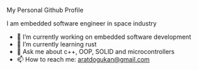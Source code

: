 My Personal Github Profile

I am embedded software engineer in space industry

- 🔭 I’m currently working on embedded software development
- 🌱 I’m currently learning rust
- 💬 Ask me about c++, OOP, SOLID and microcontrollers
- 📫 How to reach me: aratdogukan@gmail.com


<!--
**dogukanarat/dogukanarat** is a ✨ _special_ ✨ repository because its `README.md` (this file) appears on your GitHub profile.

Here are some ideas to get you started:

- 🔭 I’m currently working on ...
- 🌱 I’m currently learning ...
- 👯 I’m looking to collaborate on ...
- 🤔 I’m looking for help with ...
- 💬 Ask me about ...
- 📫 How to reach me: ...
- 😄 Pronouns: ...
- ⚡ Fun fact: ...
-->
